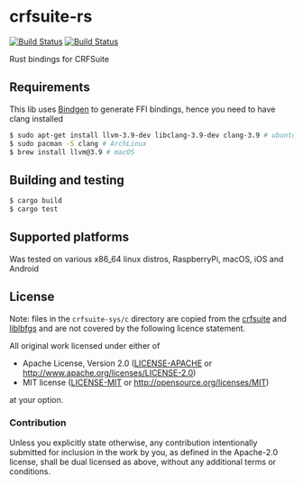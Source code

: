 # crfsuite-rs
[![Build Status](https://travis-ci.org/snipsco/crfsuite-rs.svg?branch=master)](https://travis-ci.org/snipsco/crfsuite-rs)
[![Build Status](https://ci.appveyor.com/api/projects/status/github/snipsco/crfsuite-rs?branch=master&svg=true)](https://ci.appveyor.com/project/snipsco/crfsuite-rs)

Rust bindings for CRFSuite

## Requirements

This lib uses [Bindgen](https://github.com/servo/rust-bindgen) to generate FFI bindings, hence you need to have clang installed

```bash
$ sudo apt-get install llvm-3.9-dev libclang-3.9-dev clang-3.9 # ubuntu, see http://apt.llvm.org/ before 16.10
$ sudo pacman -S clang # ArchLinux
$ brew install llvm@3.9 # macOS
```

## Building and testing

```bash
$ cargo build
$ cargo test
```

## Supported platforms

Was tested on various x86_64 linux distros, RaspberryPi, macOS, iOS and Android


## License

Note: files in the `crfsuite-sys/c` directory are copied from the
[crfsuite](https://github.com/chokkan/crfsuite) and
[liblbfgs](https://github.com/chokkan/liblbfgs) and are not covered by
the following licence statement.


All original work licensed under either of
 * Apache License, Version 2.0 ([LICENSE-APACHE](LICENSE-APACHE) or http://www.apache.org/licenses/LICENSE-2.0)
 * MIT license ([LICENSE-MIT](LICENSE-MIT) or http://opensource.org/licenses/MIT)

at your option.

### Contribution

Unless you explicitly state otherwise, any contribution intentionally submitted
for inclusion in the work by you, as defined in the Apache-2.0 license, shall
be dual licensed as above, without any additional terms or conditions.


